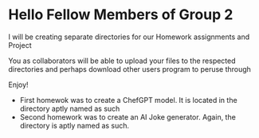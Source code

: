 # Hello Fellow Members of Group 2

I will be creating separate directories for our Homework assignments and Project

You as collaborators will be able to upload your files to the respected directories and perhaps download other users program to peruse through

Enjoy!

- First homewok was to create a ChefGPT model. It is located in the directory aptly named as such
- Second homework was to create an AI Joke generator. Again, the directory is aptly named as such.
    
